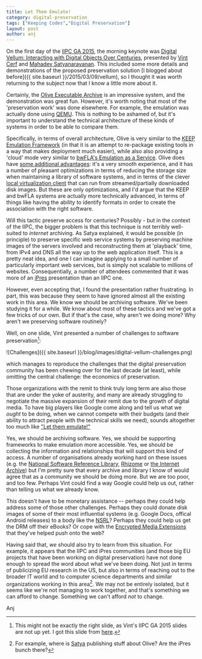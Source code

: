 ```yaml
---
title: Let Them Emulate!
category: digital-preservation
tags: ["Keeping Codes","Digital Preservation"]
layout: post
author: anj
---
```


On the first day of the [IIPC GA 2015](http://netpreserve.org/general-assembly/ga2015-schedule), the morning keynote was [Digital Vellum: Interacting with Digital Objects Over Centuries](http://netpreserve.org/sites/default/files/attachments/2015-IIPC-GA_Abstract_01_Cerf-Satya.pdf), presented by [Vint Cerf](http://research.google.com/pubs/author32412.html) and [Mahadev Satyanarayanan](http://www.cs.cmu.edu/~satya/). This included some more details and demonstrations of the proposed preservation solution [I blogged about before]({{ site.baseurl }}/2015/03/09/vellum), so I thought it was worth returning to the subject now that I know a little more about it.

<!--break-->

Certainly, the [Olive Executable Archive](https://olivearchive.org/) is an impressive system, and the demonstration was great fun. However, it's worth noting that most of the 'preservation work' was done elsewhere. For example, the emulation was actually done using [QEMU](http://wiki.qemu.org/Main_Page). This is nothing to be ashamed of, but it's important to understand the technical architecture of these kinds of systems in order to be able to compare them.

Specifically, in terms of overall architecture, Olive is very similar to the [KEEP Emulation Framework](http://emuframework.sourceforge.net/) (in that it is an attempt to re-package existing tools in a way that makes deployment much easier), while also also providing a 'cloud' mode very similar to [bwFLA's Emulation as a Service](http://bw-fla.uni-freiburg.de/). Olive does have [some additional advantages](https://olivearchive.org/about/): it's a very smooth experience, and it has a number of pleasant optimizations in terms of reducing the storage size when maintaining a library of software systems, and in terms of the clever [local virtualization client](https://olivearchive.org/docs/vmnetx/install/) that can run from streamed/partially downloaded disk images. But these are only optimizations, and I'd argue that the KEEP and bwFLA systems are actually more technically advanced, in terms of things like having the ability to identify formats in order to create the association with the right software.

Will this tactic preserve access for centuries? Possibly - but in the context of the IIPC, the bigger problem is that this technique is not terribly well-suited to *internet* archiving. As Satya explained, it would be possible (in principle) to preserve specific web service systems by preserving machine images of the servers involved and reconstructing them at 'playback' time, from IPv4 and DNS all the way up to the web application itself. This is a pretty neat idea, and one I can imagine applying to a small number of particularly important web services, but is simply not scalable to millions of websites. Consequentially, a number of attendees commented that it was more of an [iPres](http://ipres-conference.org) presentation than an IIPC one.

However, even accepting that, I found the presentation rather frustrating. In part, this was because they seem to have ignored almost all the existing work in this area. We know we should be archiving software. We've been studying it for a while. We know about most of these tactics and we've got a few tricks of our own. But if that's the case, why aren't we doing more? Why aren't we preserving software routinely?

Well, on one slide, Vint presented a number of challenges to software preservation[^1]:

![Challenges]({{ site.baseurl }}/blog/images/digital-vellum-challenges.png)

which manages to reproduce the challenges that the digital preservation community has been chewing over for the last decade (at least), while omitting the central challenge: the economics of preservation.

Those organizations with the remit to think truly long term are also those that are under the yoke of austerity, and many are already struggling to negotiate the massive expansion of their remit due to the growth of digital media. To have big players like Google come along and tell us what we *ought* to be doing, when we cannot compete with their budgets (and their ability to attract people with the technical skills we need), sounds altogether too much like ["Let them emulate!"](http://en.wikipedia.org/wiki/Let_them_eat_cake)

Yes, we should be archiving software. Yes, we should be supporting frameworks to make emulation more accessible. Yes, we should be collecting the information and relationships that will support this kind of access. A number of organisations already working hard on these issues (e.g. the [National Software Reference Library](http://www.nsrl.nist.gov/), [Rhizome](http://rhizome.org/editorial/2015/apr/17/theresa-duncan-cd-roms-are-now-playable-online/) or [the Internet Archive](https://archive.org/details/softwarelibrary)) but I'm pretty sure that every archive and library I know of would agree that as a community we should be doing more. But we are too poor, and too few. Perhaps Vint could find a way Google could help us out, rather than telling us what we already know.

This doesn't have to be monetary assistance -- perhaps they could help address some of those other challenges. Perhaps they could donate disk images of some of their most influential systems (e.g. Google Docs, offical Android releases) to a body like the [NSRL](http://www.nsrl.nist.gov/)? Perhaps they could help us get the DRM off their eBooks? Or cope with the [Encrypted Media Extensions](http://en.wikipedia.org/wiki/Encrypted_Media_Extensions) that they've helped push onto the web?

Having said that, *we* should also try to learn from this situation. For example, it appears that the IIPC and iPres communities (and those big EU projects that have been working on digital preservation) have not done enough to spread the word about what we've been doing. Not just in terms of publicizing EU research in the US, but also in terms of reaching out to the broader IT world and to computer science departments and similar organizations working in this area[^2]. We may not be entirely isolated, but it seems like we're not managing to work together, and that's something we can afford to change. Something we can't afford *not* to change.

Anj

[^1]: This might not be exactly the right slide, as Vint's IIPC GA 2015 slides are not up yet. I got this slide from [here](http://wirth-symposium.ethz.ch/slides/cerf.pdf).
[^2]: For example, where is [Satya](http://www.cs.cmu.edu/~satya/) publishing stuff about Olive? Are the iPres bunch there?